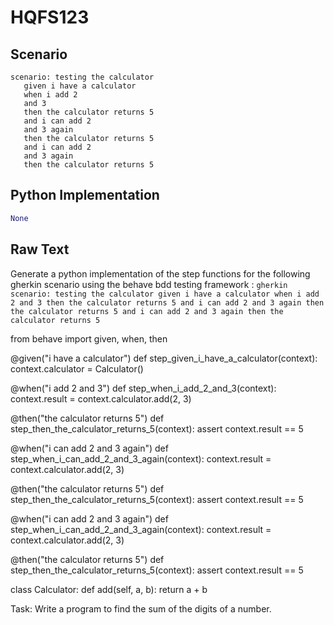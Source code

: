 # HQFS123
## Scenario
```gherkin
scenario: testing the calculator 
   given i have a calculator 
   when i add 2 
   and 3 
   then the calculator returns 5 
   and i can add 2 
   and 3 again 
   then the calculator returns 5 
   and i can add 2 
   and 3 again 
   then the calculator returns 5
```


## Python Implementation
```python
None
```


## Raw Text
Generate a python implementation of the step functions for the following gherkin scenario using the behave bdd testing framework : ```gherkin scenario: testing the calculator given i have a calculator when i add 2 and 3 then the calculator returns 5 and i can add 2 and 3 again then the calculator returns 5 and i can add 2 and 3 again then the calculator returns 5 ```



from behave import given, when, then

@given("i have a calculator")
def step_given_i_have_a_calculator(context):
    context.calculator = Calculator()

@when("i add 2 and 3")
def step_when_i_add_2_and_3(context):
    context.result = context.calculator.add(2, 3)

@then("the calculator returns 5")
def step_then_the_calculator_returns_5(context):
    assert context.result == 5

@when("i can add 2 and 3 again")
def step_when_i_can_add_2_and_3_again(context):
    context.result = context.calculator.add(2, 3)

@then("the calculator returns 5")
def step_then_the_calculator_returns_5(context):
    assert context.result == 5

@when("i can add 2 and 3 again")
def step_when_i_can_add_2_and_3_again(context):
    context.result = context.calculator.add(2, 3)

@then("the calculator returns 5")
def step_then_the_calculator_returns_5(context):
    assert context.result == 5

class Calculator:
    def add(self, a, b):
        return a + b

Task: Write a program to find the sum of the digits of a number.
